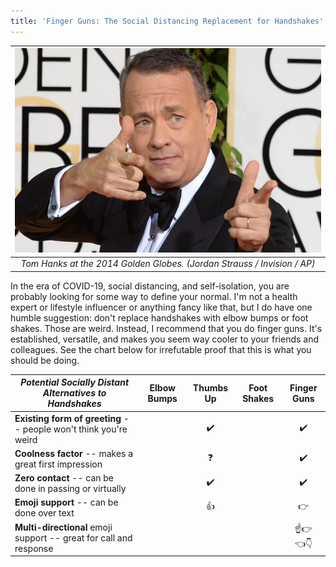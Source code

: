 ```yaml
---
title: 'Finger Guns: The Social Distancing Replacement for Handshakes'
---
```


| ![Tom Hanks doing finger guns on the red carpet at the 2014 Golden Globes](/img/finger-guns.webp) |
|:--:|
| *Tom Hanks at the 2014 Golden Globes. (Jordan Strauss / Invision / AP)* |

In the era of COVID-19, social distancing, and self-isolation, you are probably looking for some way to define your normal. I'm not a health expert or lifestyle influencer or anything fancy like that, but I do have one humble suggestion: don't replace handshakes with elbow bumps or foot shakes. Those are weird. Instead, I recommend that you do finger guns. It's established, versatile, and makes you seem way cooler to your friends and colleagues. See the chart below for irrefutable proof that this is what you should be doing.

| _Potential Socially Distant Alternatives to Handshakes_ | Elbow Bumps | Thumbs Up | Foot Shakes | Finger Guns
-|:-:|:-:|:-:|:-:
**Existing form of greeting** -- people won't think you're weird || :heavy_check_mark: || :heavy_check_mark:
**Coolness factor** -- makes a great first impression || :question: || :heavy_check_mark:
**Zero contact** -- can be done in passing or virtually || :heavy_check_mark: || :heavy_check_mark:
**Emoji support** -- can be done over text || :thumbsup: || :point_right:
**Multi-directional** emoji support -- great for call and response |||| :point_up::point_right:<br>:point_left::point_down:
